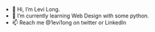 - 👋 Hi, I’m Levi Long.
- 🌱 I’m currently learning Web Design with some python.
- 📫 Reach me @1evi1ong on twitter or LinkedIn


